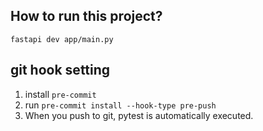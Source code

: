 
## How to run this project?

`fastapi dev app/main.py`

## git hook setting

1. install `pre-commit`
2. run `pre-commit install --hook-type pre-push`
3. When you push to git, pytest is automatically executed.
